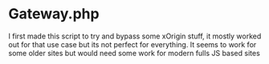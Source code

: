 # Gateway.php

I first made this script to try and bypass some xOrigin stuff, it mostly worked out for that use case but its not perfect for everything. It seems to work for some older sites but would need some work for modern fulls JS based sites
